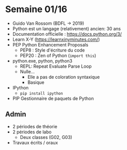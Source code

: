 # Semaine 01/16

- Guido Van Rossom (BDFL -> 2019)
- Python est un langage (relativement) ancien: 30 ans
- Documentation officielle : https://docs.python.org/3/
- Learn X-Y (https://learnxinyminutes.com/)
- PEP Python Enhancement Proposals
  - PEP8 : Style d'écriture du code
  - PEP20 : Zen of Python (`import this`)
- python.exe, python, python3 
  - REPL: Repeat Evaluate Parse Loop
  - Nulle... 
    - Elle a pas de coloration syntaxique
    - Basique
- IPython
  - `pip install ipython`
- PIP Gestionnaire de paquets de Python

## Admin

- 2 périodes de théorie
- 2 périodes de labo
  - Deux classes (G02, G03)
- Travaux écrits / oraux
